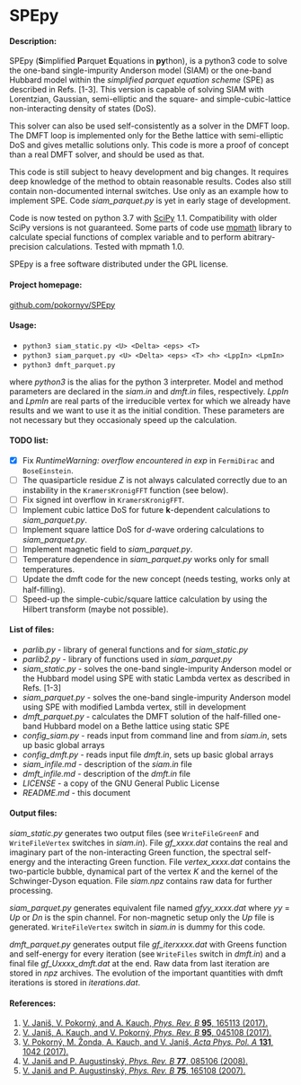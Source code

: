 SPEpy
=====
#### Description:

SPEpy (**S**implified **P**arquet **E**quations in **py**thon), is a python3 code to solve 
the one-band single-impurity Anderson model (SIAM) or the one-band Hubbard model within the 
_simplified parquet equation scheme_ (SPE) as described in Refs. [1-3].
This version is capable of solving SIAM with Lorentzian, Gaussian, semi-elliptic and the 
square- and simple-cubic-lattice non-interacting density of states (DoS).  

This solver can also be used self-consistently as a solver in the DMFT loop. 
The DMFT loop is implemented only for the Bethe lattice with semi-elliptic DoS and gives metallic 
solutions only. This code is more a proof of concept than a real DMFT solver, and should be used as that.  

This code is still subject to heavy development and big changes. 
It requires deep knowledge of the method to obtain reasonable results. 
Codes also still contain non-documented internal switches. 
Use only as an example how to implement SPE. Code *siam_parquet.py* is yet in early stage of development.  

Code is now tested on python 3.7 with [SciPy](https://www.scipy.org) 1.1. Compatibility with older SciPy versions
is not guaranteed. Some parts of code use [mpmath](http://mpmath.org) library to calculate special functions 
of complex variable and to perform abitrary-precision calculations. Tested with mpmath 1.0.

SPEpy is a free software distributed under the GPL license.

#### Project homepage:
[github.com/pokornyv/SPEpy](https://github.com/pokornyv/SPEpy)

#### Usage:
- `python3 siam_static.py <U> <Delta> <eps> <T>`  
- `python3 siam_parquet.py <U> <Delta> <eps> <T> <h> <LppIn> <LpmIn>`  
- `python3 dmft_parquet.py`  

where *python3* is the alias for the python 3 interpreter. Model and method parameters are declared in the
*siam.in* and *dmft.in* files, respectively. *LppIn* and *LpmIn* are real parts of the irreducible vertex
for which we already have results and we want to use it as the initial condition. 
These parameters are not necessary but they occasionaly speed up the calculation.

#### TODO list:
- [x] Fix *RuntimeWarning: overflow encountered in exp* in `FermiDirac` and `BoseEinstein`.
- [ ] The quasiparticle residue *Z* is not always calculated correctly due to an instability in the 
`KramersKronigFFT` function (see below).
- [ ] Fix signed int overflow in `KramersKronigFFT`.
- [ ] Implement cubic lattice DoS for future **k**-dependent calculations to *siam_parquet.py*.
- [ ] Implement square lattice DoS for *d*-wave ordering calculations to *siam_parquet.py*.
- [ ] Implement magnetic field to *siam_parquet.py*.
- [ ] Temperature dependence in *siam_parquet.py* works only for small temperatures.
- [ ] Update the dmft code for the new concept (needs testing, works only at half-filling).
- [ ] Speed-up the simple-cubic/square lattice calculation by using the Hilbert transform (maybe not possible).

#### List of files:
- *parlib.py* - library of general functions and for *siam_static.py*
- *parlib2.py* - library of functions used in *siam_parquet.py*
- *siam_static.py* - solves the one-band single-impurity Anderson model or the Hubbard model using 
SPE with static Lambda vertex as described in Refs. [1-3]
- *siam_parquet.py* - solves the one-band single-impurity Anderson model using SPE with modified Lambda vertex,
still in development
- *dmft_parquet.py* - calculates the DMFT solution of the half-filled one-band Hubbard model on a Bethe lattice using static SPE
- *config_siam.py* - reads input from command line and from *siam.in*, sets up basic global arrays
- *config_dmft.py* - reads input file *dmft.in*, sets up basic global arrays
- *siam_infile.md* - description of the *siam.in* file
- *dmft_infile.md* - description of the *dmft.in* file
- *LICENSE* - a copy of the GNU General Public License
- *README.md* - this document

#### Output files:
*siam_static.py* generates two output files (see `WriteFileGreenF` and `WriteFileVertex` switches in *siam.in*). 
File *gf_xxxx.dat* contains the real and imaginary part of the non-interacting Green function, the spectral self-energy and the
interacting Green function. File *vertex_xxxx.dat* contains the two-particle bubble, dynamical part of the vertex *K* and the kernel
of the Schwinger-Dyson equation. File *siam.npz* contains raw data for further processing.

*siam_parquet.py* generates equivalent file named *gfyy_xxxx.dat* where *yy* = *Up* or *Dn* is the spin channel.
For non-magnetic setup only the *Up* file is generated. `WriteFileVertex` switch in *siam.in* is dummy for this code.

*dmft_parquet.py* generates output file *gf_iterxxxx.dat* with Greens function and self-energy for every 
iteration (see `WriteFiles` switch in *dmft.in*) and a final file *gf_Uxxxx_dmft.dat* at the end. Raw data from last iteration
are stored in *npz* archives. The evolution of the important quantities with dmft iterations is stored in *iterations.dat*.

#### References:
1. [V. Janiš, V. Pokorný, and A. Kauch, *Phys. Rev. B* **95**, 165113 (2017).](http://journals.aps.org/prb/abstract/10.1103/PhysRevB.95.045108)
2. [V. Janiš, A. Kauch, and V. Pokorný, *Phys. Rev. B* **95**, 045108 (2017).](http://journals.aps.org/prb/abstract/10.1103/PhysRevB.95.165113)
3. [V. Pokorný, M. Žonda, A. Kauch, and V. Janiš, *Acta Phys. Pol. A* **131**, 1042 (2017).](http://doi.org/10.12693/APhysPolA.131.1042)
4. [V. Janiš and P. Augustinský, *Phys. Rev. B* **77**, 085106 (2008).](https://doi.org/10.1103/PhysRevB.77.085106)
5. [V. Janiš and P. Augustinský, *Phys. Rev. B* **75**, 165108 (2007).](https://doi.org/10.1103/PhysRevB.75.165108)

